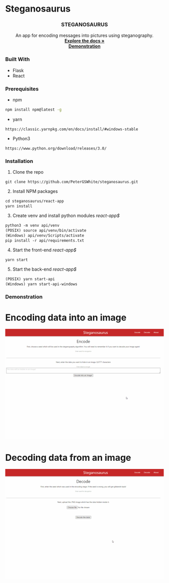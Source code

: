 # Steganosaurus

<h3 align="center">STEGANOSAURUS</h3>

  <p align="center">
    An app for encoding messages into pictures using steganography.
    <br/>
    <a href="https://github.com/PeterGSWhite/steganosaurus"><strong>Explore the docs »</strong></a>
    <br/>
    <a href="#demonstration"><strong>Demonstration</strong></a>
    
  </p>

### Built With

* Flask
* React

### Prerequisites

* npm
```sh
npm install npm@latest -g
```
* yarn
```
https://classic.yarnpkg.com/en/docs/install/#windows-stable
```
* Python3
```
https://www.python.org/download/releases/3.0/
```

### Installation

1. Clone the repo
```
git clone https://github.com/PeterGSWhite/steganosaurus.git
```
2. Install NPM packages
```
cd steganosaurus/react-app
yarn install
```
3. Create venv and install python modules
*react-app$*
```
python3 -m venv api/venv
(POSIX)	source api/venv/bin/activate
(Windows) api/venv/Scripts/activate
pip install -r api/requirements.txt
```
4. Start the front-end
*react-app$*
```
yarn start
```
5. Start the back-end
*react-app$*
```
(POSIX) yarn start-api
(Windows) yarn start-api-windows
```

<!-- demonstration -->
### Demonstration

# Encoding data into an image

![demonstration of encoding data into an image](https://github.com/PeterGSWhite/steganosaurus/blob/main/encode.gif)

# Decoding data from an image

![demonstration of decoding data from an image](https://github.com/PeterGSWhite/steganosaurus/blob/main/decode.gif)

